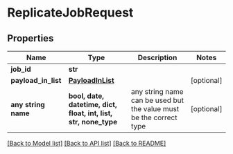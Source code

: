 # ReplicateJobRequest


## Properties
Name | Type | Description | Notes
------------ | ------------- | ------------- | -------------
**job_id** | **str** |  | 
**payload_in_list** | [**PayloadInList**](PayloadInList.md) |  | [optional] 
**any string name** | **bool, date, datetime, dict, float, int, list, str, none_type** | any string name can be used but the value must be the correct type | [optional]

[[Back to Model list]](../README.md#documentation-for-models) [[Back to API list]](../README.md#documentation-for-api-endpoints) [[Back to README]](../README.md)



